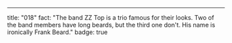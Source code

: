 ---

title: "018"
fact: "The band ZZ Top is a trio famous for their looks. Two of the band members have long beards, but the third one don't. His name is ironically Frank Beard."
badge: true
